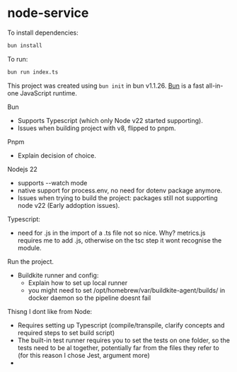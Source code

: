 # node-service

To install dependencies:

```bash
bun install
```

To run:

```bash
bun run index.ts
```

This project was created using `bun init` in bun v1.1.26. [Bun](https://bun.sh) is a fast all-in-one JavaScript runtime.

Bun 
- Supports Typescript (which only Node v22 started supporting).
- Issues when building project with v8, flipped to pnpm.

Pnpm
- Explain decision of choice.

Nodejs 22
- supports --watch mode
- native support for process.env, no need for dotenv package anymore.
- Issues when trying to build the project: packages still not supporting node v22 (Early addoption issues).

Typescript:
- need for .js in the import of a .ts file not so nice. Why? metrics.js requires me to add .js, otherwise on the tsc step it wont recognise the module.


Run the project.
- Buildkite runner and config:
    - Explain how to set up local runner 
    - you might need to set /opt/homebrew/var/buildkite-agent/builds/ in docker daemon so the pipeline doesnt fail


Thisng I dont like from Node:
- Requires setting up Typescript (compile/transpile, clarify concepts and required steps to set build script)
- The built-in test runner requires you to set the tests on one folder, so the tests need to be al together, potentially far from the files they refer to (for this reason I chose Jest, argument more)
- 